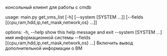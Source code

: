 консольный клиент для работы с cmdb

usage: main.py get_vms_list [-h] [--system [SYSTEM ...]] [--fields [{cpu,ram,hdd,ip,net_mask,network,os} ...]]

options:
  -h, --help            				show this help message and exit
  --system [SYSTEM ...] 				имя информационной системы
  --fields [{cpu,ram,hdd,ip,net_mask,network,os} ...]	Включить вывод дополнительной информации о ВМ

